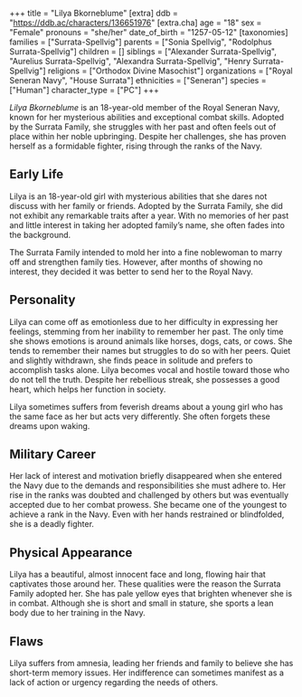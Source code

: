 +++
title = "Lilya Bkorneblume"
[extra]
ddb = "https://ddb.ac/characters/136651976"
[extra.cha]
age = "18"
sex = "Female"
pronouns = "she/her"
date_of_birth = "1257-05-12"
[taxonomies]
families = ["Surrata-Spellvig"]
parents = ["Sonia Spellvig", "Rodolphus Surrata-Spellvig"]
children = []
siblings = ["Alexander Surrata-Spellvig", "Aurelius Surrata-Spellvig",
"Alexandra Surrata-Spellvig", "Henry Surrata-Spellvig"]
religions = ["Orthodox Divine Masochist"]
organizations = ["Royal Seneran Navy", "House Surrata"]
ethnicities = ["Seneran"]
species = ["Human"]
character_type = ["PC"]
+++

_Lilya Bkorneblume_ is an 18-year-old member of the Royal Seneran Navy, known
for her mysterious abilities and exceptional combat skills. Adopted by the
Surrata Family, she struggles with her past and often feels out of place within
her noble upbringing. Despite her challenges, she has proven herself as a
formidable fighter, rising through the ranks of the Navy.

## Early Life

Lilya is an 18-year-old girl with mysterious abilities that she dares not
discuss with her family or friends. Adopted by the Surrata Family, she did not
exhibit any remarkable traits after a year. With no memories of her past and
little interest in taking her adopted family’s name, she often fades into the
background.

The Surrata Family intended to mold her into a fine noblewoman to marry off and
strengthen family ties. However, after months of showing no interest, they
decided it was better to send her to the Royal Navy.

## Personality

Lilya can come off as emotionless due to her difficulty in expressing her
feelings, stemming from her inability to remember her past. The only time she
shows emotions is around animals like horses, dogs, cats, or cows. She tends to
remember their names but struggles to do so with her peers. Quiet and slightly
withdrawn, she finds peace in solitude and prefers to accomplish tasks alone.
Lilya becomes vocal and hostile toward those who do not tell the truth. Despite
her rebellious streak, she possesses a good heart, which helps her function in
society.

Lilya sometimes suffers from feverish dreams about a young girl who has the same
face as her but acts very differently. She often forgets these dreams upon
waking.

## Military Career

Her lack of interest and motivation briefly disappeared when she entered the
Navy due to the demands and responsibilities she must adhere to. Her rise in the
ranks was doubted and challenged by others but was eventually accepted due to
her combat prowess. She became one of the youngest to achieve a rank in the
Navy. Even with her hands restrained or blindfolded, she is a deadly fighter.

## Physical Appearance

Lilya has a beautiful, almost innocent face and long, flowing hair that
captivates those around her. These qualities were the reason the Surrata Family
adopted her. She has pale yellow eyes that brighten whenever she is in combat.
Although she is short and small in stature, she sports a lean body due to her
training in the Navy.

## Flaws

Lilya suffers from amnesia, leading her friends and family to believe she has
short-term memory issues. Her indifference can sometimes manifest as a lack of
action or urgency regarding the needs of others.
